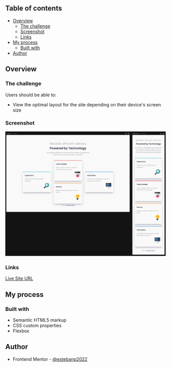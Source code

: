 ## Table of contents

- [Overview](#overview)
  - [The challenge](#the-challenge)
  - [Screenshot](#screenshot)
  - [Links](#links)
- [My process](#my-process)
  - [Built with](#built-with)
- [Author](#author)

## Overview

### The challenge

Users should be able to:

- View the optimal layout for the site depending on their device's screen size

### Screenshot

![](./images/screenshot.png)

### Links

[Live Site URL](https://your-live-site-url.com)

## My process

### Built with

- Semantic HTML5 markup
- CSS custom properties
- Flexbox

## Author

- Frontend Mentor - [@estebanp2022](https://www.frontendmentor.io/profile/estebanp2022)
